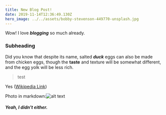 ```yaml
---
title: New Blog Post!
date: 2019-11-14T12:36:49.130Z
hero_image: ../../assets/bobby-stevenson-449770-unsplash.jpg
---
```

Wow! I love _**blogging**_ so much already.

### Subheading

Did you know that despite its name, salted _**duck**_ eggs can also be made from chicken eggs, though the **taste** and texture will be somewhat different, and the egg yolk will be less rich.

> test

Yes ([Wikipedia Link](http://en.wikipedia.org/wiki/Salted_duck_egg))

Photo in markdown:![alt text](../../assets/tyler-nix-q-motCAvPBM-unsplash.jpg "You see this text on hover")

##### Yeah, I didn't either.